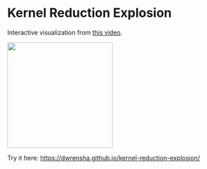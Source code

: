 # Kernel Reduction Explosion


Interactive visualization from [this video](https://www.youtube.com/watch?v=FOt-GsiNJmU).

[<img src="http://img.youtube.com/vi/FOt-GsiNJmU/maxresdefault.jpg" height="240px">](http://youtu.be/FOt-GsiNJmU)


Try it here: https://dwrensha.github.io/kernel-reduction-explosion/
